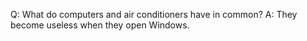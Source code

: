 Q: What do computers and air conditioners have in common?
A: They become useless when they open Windows.